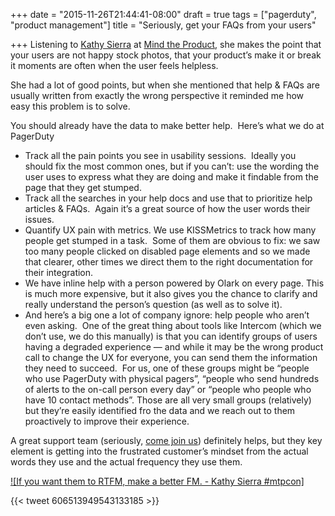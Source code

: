 +++
date = "2015-11-26T21:44:41-08:00"
draft = true
tags = ["pagerduty", "product management"]
title = "Seriously, get your FAQs from your users"

+++
Listening to [Kathy Sierra](http://www.amazon.com/gp/product/1491919019/ref=as_li_tl?ie=UTF8&camp=1789&creative=390957&creativeASIN=1491919019&linkCode=as2&tag=eurica0d-20&linkId=QZNVT6RQMME46N5O) at [Mind the Product](http://www.mindtheproduct.com/), she makes the point that your users are not happy stock photos, that your product’s make it or break it moments are often when the user feels helpless.

She had a lot of good points, but when she mentioned that help & FAQs are usually written from exactly the wrong perspective it reminded me how easy this problem is to solve.

You should already have the data to make better help.  Here’s what we do at PagerDuty

* Track all the pain points you see in usability sessions.  Ideally you should fix the most common ones, but if you can’t: use the wording the user uses to express what they are doing and make it findable from the page that they get stumped.
* Track all the searches in your help docs and use that to prioritize help articles & FAQs.  Again it’s a great source of how the user words their issues.
* Quantify UX pain with metrics. We use KISSMetrics to track how many people get stumped in a task.  Some of them are obvious to fix: we saw too many people clicked on disabled page elements and so we made that clearer, other times we direct them to the right documentation for their integration.
* We have inline help with a person powered by Olark on every page. This is much more expensive, but it also gives you the chance to clarify and really understand the person’s question (as well as to solve it).
* And here’s a big one a lot of company ignore: help people who aren’t even asking.  One of the great thing about tools like Intercom (which we don’t use, we do this manually) is that you can identify groups of users having a degraded experience — and while it may be the wrong product call to change the UX for everyone, you can send them the information they need to succeed.  For us, one of these groups might be “people who use PagerDuty with physical pagers”, “people who send hundreds of alerts to the on-call person every day” or “people who people who have 10 contact methods”. Those are all very small groups (relatively) but they’re easily identified fro the data and we reach out to them proactively to improve their experience.

A great support team (seriously, [come join us](https://www.pagerduty.com/company/job-openings/?jobid=a0Kj000000261BREAY)) definitely helps, but they key element is getting into the frustrated customer’s mindset from the actual words they use and the actual frequency they use them.

[![If you want them to RTFM, make a better FM. - Kathy Sierra #mtpcon]](https://twitter.com/AmbassadorAwsum/status/606513949543133185)

{{< tweet 606513949543133185 >}}